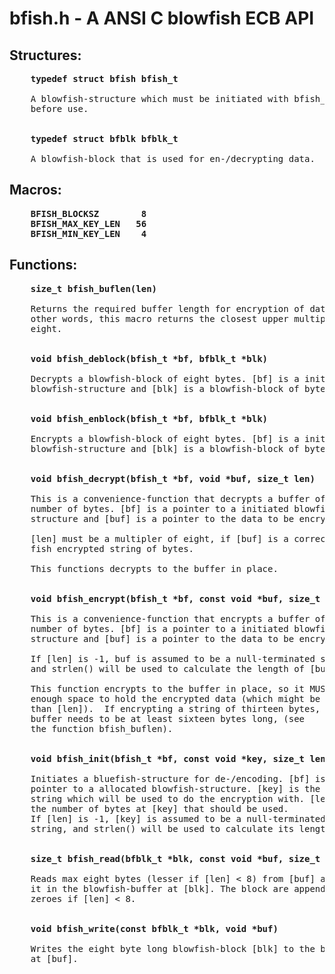 # bfish.h - A ANSI C blowfish ECB API

## Structures:
<pre>
    <b>typedef struct bfish bfish_t</b>

	A blowfish-structure which must be initiated with bfish_init()
	before use.


    <b>typedef struct bfblk bfblk_t</b>

	A blowfish-block that is used for en-/decrypting data.
</pre>
## Macros:
<pre>
	<b>BFISH_BLOCKSZ		8
	BFISH_MAX_KEY_LEN	56
	BFISH_MIN_KEY_LEN	 4</b>
</pre>
## Functions:
<pre>
    <b>size_t bfish_buflen(len)</b>

	Returns the required buffer length for encryption of data. In
	other words, this macro returns the closest upper multiple of
	eight.


    <b>void bfish_deblock(bfish_t *bf, bfblk_t *blk)</b>

	Decrypts a blowfish-block of eight bytes. [bf] is a initiated
	blowfish-structure and [blk] is a blowfish-block of bytes.


    <b>void bfish_enblock(bfish_t *bf, bfblk_t *blk)</b>

	Encrypts a blowfish-block of eight bytes. [bf] is a initiated
	blowfish-structure and [blk] is a blowfish-block of bytes.


    <b>void bfish_decrypt(bfish_t *bf, void *buf, size_t len)</b>

	This is a convenience-function that decrypts a buffer of [len]
	number of bytes. [bf] is a pointer to a initiated blowfish-
	structure and [buf] is a pointer to the data to be encrypted.

	[len] must be a multipler of eight, if [buf] is a correct blow-
	fish encrypted string of bytes.

	This functions decrypts to the buffer in place.


    <b>void bfish_encrypt(bfish_t *bf, const void *buf, size_t len)</b>
	
	This is a convenience-function that encrypts a buffer of [len]
	number of bytes. [bf] is a pointer to a initiated blowfish-
	structure and [buf] is a pointer to the data to be encrypted.

	If [len] is -1, buf is assumed to be a null-terminated string,
	and strlen() will be used to calculate the length of [buf].

	This function encrypts to the buffer in place, so it MUST be of
	enough space to hold the encrypted data (which might be more
	than [len]).  If encrypting a string of thirteen bytes, the
	buffer needs to be at least sixteen bytes long, (see
	the function bfish_buflen).


    <b>void bfish_init(bfish_t *bf, const void *key, size_t len)</b>

	Initiates a bluefish-structure for de-/encoding. [bf] is a
	pointer to a allocated blowfish-structure. [key] is the byte-
	string which will be used to do the encryption with. [len] is
	the number of bytes at [key] that should be used.
	If [len] is -1, [key] is assumed to be a null-terminated
	string, and strlen() will be used to calculate its length.


    <b>size_t bfish_read(bfblk_t *blk, const void *buf, size_t len)</b>

	Reads max eight bytes (lesser if [len] < 8) from [buf] and puts
	it in the blowfish-buffer at [blk]. The block are appended with
	zeroes if [len] < 8.


    <b>void bfish_write(const bfblk_t *blk, void *buf)</b>

	Writes the eight byte long blowfish-block [blk] to the buffer
	at [buf].
</pre>

